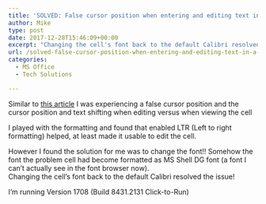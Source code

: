 ```yaml
---
title: 'SOLVED: False cursor position when entering and editing text in a cell in Excel'
author: Mike
type: post
date: 2017-12-28T15:46:09+00:00
excerpt: "Changing the cell's font back to the default Calibri resolved the issue!"
url: /solved-false-cursor-position-when-entering-and-editing-text-in-a-cell-in-excel/
categories:
  - MS Office
  - Tech Solutions

---
```

Similar to <a href="https://answers.microsoft.com/en-us/msoffice/forum/msoffice_excel-mso_mac-mso_mac2016/false-cursor-position-when-entering-and-editing/519774b7-726e-40cd-bbf6-305abd7c8af0" target="_blank" rel="noopener">this article</a> I was experiencing a false cursor position and the cursor position and text shifting when editing versus when viewing the cell

I played with the formatting and found that enabled LTR (Left to right formatting) helped, at least made it usable to edit the cell.

However I found the solution for me was to change the font!! Somehow the font the problem cell had become formatted as MS Shell DG font (a font I can&#8217;t actually see in the font browser now).  
Changing the cell&#8217;s font back to the default Calibri resolved the issue!

I&#8217;m running Version 1708 (Build 8431.2131 Click-to-Run)